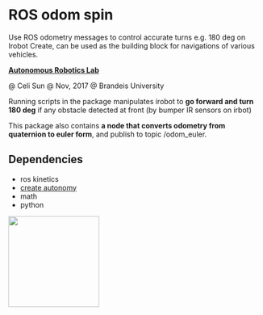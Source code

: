 # ROS odom spin  
Use ROS odometry messages to control accurate turns e.g. 180 deg on Irobot Create, can be used as the building block for navigations of various vehicles. 


**[Autonomous Robotics Lab](http://campusrover.org.s3-website-us-west-2.amazonaws.com)** 

@ Celi Sun  @ Nov, 2017  @ Brandeis University

Running scripts in the package manipulates irobot to **go forward and turn 180 deg** if any obstacle detected at front (by bumper IR sensors on irbot)

This package also contains **a node that converts odometry from quaternion to euler form**, and publish to topic /odom_euler. 

## Dependencies

* ros kinetics
* [create autonomy](https://github.com/AutonomyLab/create_autonomy)
* math
* python


<img src="https://raw.githubusercontent.com/celisun/ROS_odom_spin_Irobot_Create/master/src/create-overview.png" width="180">
